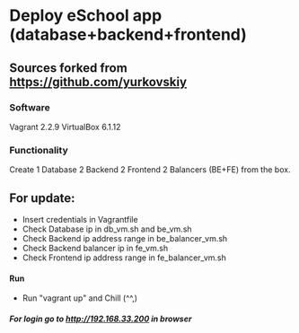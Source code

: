 # Deploy eSchool app (database+backend+frontend)

## Sources forked from https://github.com/yurkovskiy

### Software
Vagrant 2.2.9
VirtualBox 6.1.12

### Functionality
Create  1 Database 2 Backend 2 Frontend 2 Balancers (BE+FE) from the box. 

## For update:
* Insert credentials in Vagrantfile
* Check Database ip in db_vm.sh and be_vm.sh
* Check Backend ip address range in be_balancer_vm.sh
* Check Backend balancer ip in fe_vm.sh
* Check Frontend ip address range in fe_balancer_vm.sh

#### Run
* Run "vagrant up" and Chill (^^,)

##### For login go to http://192.168.33.200 in browser
